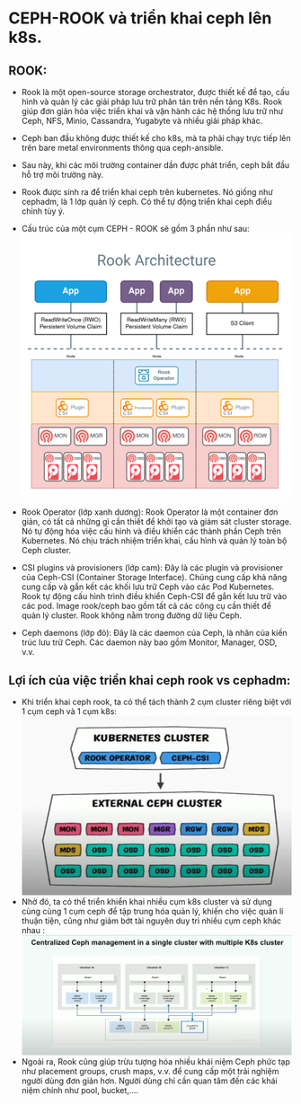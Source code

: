# CEPH-ROOK và triển khai ceph lên k8s.

## ROOK:
- Rook là một open-source storage orchestrator, được thiết kế để tạo, cấu hình và quản lý các giải pháp lưu trữ phân tán trên nền tảng K8s. Rook giúp đơn giản hóa việc triển khai và vận hành các hệ thống lưu trữ như Ceph, NFS, Minio, Cassandra, Yugabyte và nhiều giải pháp khác.

- Ceph ban đầu không được thiết kế cho k8s, mà ta phải chạy trực tiếp lên trên bare metal environments thông qua ceph-ansible.

- Sau này, khi các môi trường container dần được phát triển, ceph bắt đầu hỗ trợ môi trường này.

- Rook được sinh ra để triển khai ceph trên kubernetes. Nó giống như cephadm, là 1 lớp quản lý ceph. Có thể tự động triển khai ceph điều chỉnh tùy ý.
- Cấu trúc của một cụm CEPH - ROOK sẽ gồm 3 phần như sau:
![alt text](../Picture/ceph-rook-struc.png) 

- Rook Operator (lớp xanh dương): Rook Operator là một container đơn giản, có tất cả những gì cần thiết để khởi tạo và giám sát cluster storage. Nó tự động hóa việc cấu hình và điều khiển các thành phần Ceph trên Kubernetes. Nó chịu trách nhiệm triển khai, cấu hình và quản lý toàn bộ Ceph cluster.
- CSI plugins và provisioners (lớp cam): Đây là các plugin và provisioner của Ceph-CSI (Container Storage Interface). Chúng cung cấp khả năng cung cấp và gắn kết các khối lưu trữ Ceph vào các Pod Kubernetes. Rook tự động cấu hình trình điều khiển Ceph-CSI để gắn kết lưu trữ vào các pod. Image rook/ceph bao gồm tất cả các công cụ cần thiết để quản lý cluster. Rook không nằm trong đường dữ liệu Ceph. 

- Ceph daemons (lớp đỏ): Đây là các daemon của Ceph, là nhân của kiến trúc lưu trữ Ceph. Các daemon này bao gồm Monitor, Manager, OSD, v.v.

## Lợi ích của việc triển khai ceph rook vs cephadm:
- Khi triển khai ceph rook, ta có thể tách thành 2 cụm cluster riêng biệt với 1 cụm ceph và 1 cụm k8s:
![alt text](../Picture/ceph-k8s-cluster.png)
- Nhờ đó, ta có thể triển khiển khai nhiều cụm k8s cluster và sử dụng cùng cùng 1 cụm ceph để tập trung hóa quản lý, khiến cho việc quản lí thuận tiện, cũng như giảm bớt tài nguyên duy trì nhiều cụm ceph khác nhau  :
![alt text](../Picture/centralize-ceph-k8s.png)
- Ngoài ra, Rook  cũng giúp trừu tượng hóa nhiều khái niệm Ceph phức tạp như placement groups, crush maps, v.v. để cung cấp một trải nghiệm người dùng đơn giản hơn. Người dùng chỉ cần quan tâm đến các khái niệm chính như pool, bucket,....


